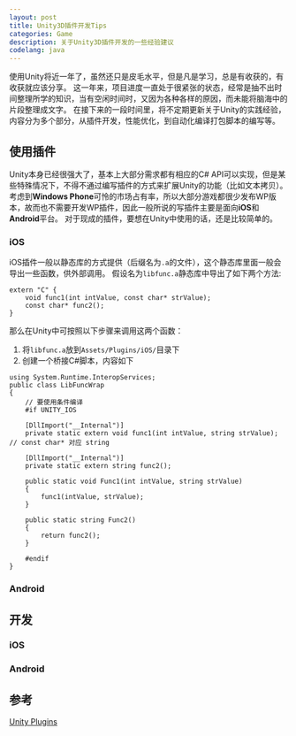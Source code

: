 ```yaml
---
layout: post
title: Unity3D插件开发Tips
categories: Game
description: 关于Unity3D插件开发的一些经验建议
codelang: java
---
```




使用Unity将近一年了，虽然还只是皮毛水平，但是凡是学习，总是有收获的，有收获就应该分享。
这一年来，项目进度一直处于很紧张的状态，经常是抽不出时间整理所学的知识，当有空闲时间时，又因为各种各样的原因，而未能将脑海中的片段整理成文字。
在接下来的一段时间里，将不定期更新关于Unity的实践经验，内容分为多个部分，从插件开发，性能优化，到自动化编译打包脚本的编写等。


## 使用插件
Unity本身已经很强大了，基本上大部分需求都有相应的C# API可以实现，但是某些特殊情况下，不得不通过编写插件的方式来扩展Unity的功能（比如文本拷贝）。
考虑到**Windows Phone**可怜的市场占有率，所以大部分游戏都很少发布WP版本，故而也不需要开发WP插件，因此一般所说的写插件主要是面向**iOS**和**Android**平台。
对于现成的插件，要想在Unity中使用的话，还是比较简单的。

### iOS
iOS插件一般以静态库的方式提供（后缀名为`.a`的文件），这个静态库里面一般会导出一些函数，供外部调用。
假设名为`libfunc.a`静态库中导出了如下两个方法:

```
extern "C" {
	void func1(int intValue, const char* strValue);
	const char* func2();
}
```
那么在Unity中可按照以下步骤来调用这两个函数：

1.	将`libfunc.a`放到`Assets/Plugins/iOS/`目录下
2.	创建一个桥接C#脚本，内容如下

```
using System.Runtime.InteropServices;
public class LibFuncWrap
{
	// 要使用条件编译
	#if UNITY_IOS

    [DllImport("__Internal")]
    private static extern void func1(int intValue, string strValue); // const char* 对应 string

	[DllImport("__Internal")]
    private static extern string func2();

    public static void Func1(int intValue, string strValue)
    {
		func1(intValue, strValue);
    }

    public static string Func2()
    {
		return func2();
    }

    #endif
}
```

### Android


## 开发

### iOS


### Android


## 参考
[Unity Plugins](http://docs.unity3d.com/Manual/Plugins.html 'unity plugins')